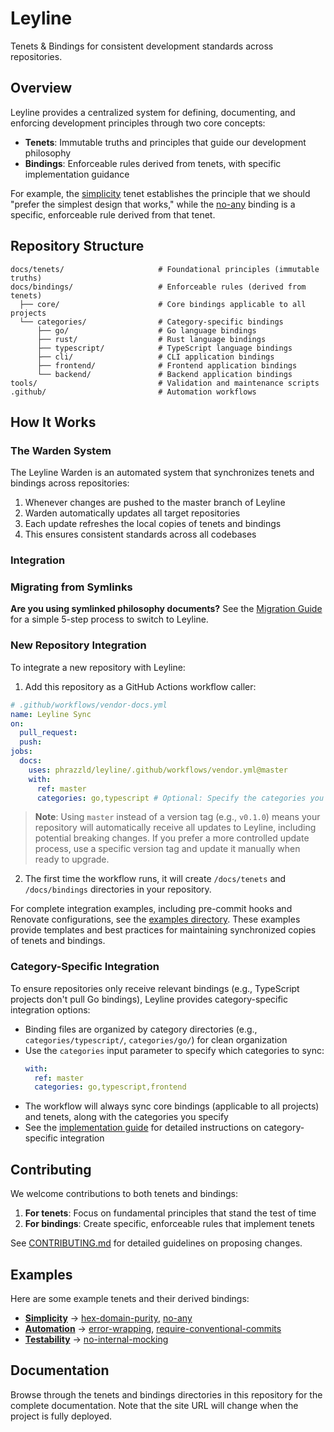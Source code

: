 # Leyline

Tenets & Bindings for consistent development standards across repositories.

## Overview

Leyline provides a centralized system for defining, documenting, and enforcing
development principles through two core concepts:

- **Tenets**: Immutable truths and principles that guide our development philosophy
- **Bindings**: Enforceable rules derived from tenets, with specific implementation
  guidance

For example, the [simplicity](./docs/tenets/simplicity.md) tenet establishes the
principle that we should "prefer the simplest design that works," while the
[no-any](./docs/bindings/categories/typescript/no-any.md) binding is a specific, enforceable rule
derived from that tenet.

## Repository Structure

```
docs/tenets/                     # Foundational principles (immutable truths)
docs/bindings/                   # Enforceable rules (derived from tenets)
  ├── core/                      # Core bindings applicable to all projects
  └── categories/                # Category-specific bindings
      ├── go/                    # Go language bindings
      ├── rust/                  # Rust language bindings
      ├── typescript/            # TypeScript language bindings
      ├── cli/                   # CLI application bindings
      ├── frontend/              # Frontend application bindings
      └── backend/               # Backend application bindings
tools/                           # Validation and maintenance scripts
.github/                         # Automation workflows
```

## How It Works

### The Warden System

The Leyline Warden is an automated system that synchronizes tenets and bindings across
repositories:

1. Whenever changes are pushed to the master branch of Leyline
1. Warden automatically updates all target repositories
1. Each update refreshes the local copies of tenets and bindings
1. This ensures consistent standards across all codebases

### Integration

### Migrating from Symlinks

**Are you using symlinked philosophy documents?** See the
[Migration Guide](./docs/migration-guide.md) for a simple 5-step process to switch to
Leyline.

### New Repository Integration

To integrate a new repository with Leyline:

1. Add this repository as a GitHub Actions workflow caller:

```yaml
# .github/workflows/vendor-docs.yml
name: Leyline Sync
on:
  pull_request:
  push:
jobs:
  docs:
    uses: phrazzld/leyline/.github/workflows/vendor.yml@master
    with:
      ref: master
      categories: go,typescript # Optional: Specify the categories you want to sync
```

> **Note**: Using `master` instead of a version tag (e.g., `v0.1.0`) means your repository will automatically receive all updates to Leyline, including potential breaking changes. If you prefer a more controlled update process, use a specific version tag and update it manually when ready to upgrade.

2. The first time the workflow runs, it will create `/docs/tenets` and `/docs/bindings`
   directories in your repository.

For complete integration examples, including pre-commit hooks and Renovate
configurations, see the [examples directory](./examples/). These examples provide
templates and best practices for maintaining synchronized copies of tenets and bindings.

### Category-Specific Integration

To ensure repositories only receive relevant bindings (e.g., TypeScript projects don't
pull Go bindings), Leyline provides category-specific integration options:

- Binding files are organized by category directories (e.g., `categories/typescript/`, `categories/go/`) for clean organization
- Use the `categories` input parameter to specify which categories to sync:
  ```yaml
  with:
    ref: master
    categories: go,typescript,frontend
  ```
- The workflow will always sync core bindings (applicable to all projects) and tenets, along with the categories you specify
- See the [implementation guide](./docs/implementation-guide.md) for detailed
  instructions on category-specific integration

## Contributing

We welcome contributions to both tenets and bindings:

1. **For tenets**: Focus on fundamental principles that stand the test of time
1. **For bindings**: Create specific, enforceable rules that implement tenets

See [CONTRIBUTING.md](./docs/CONTRIBUTING.md) for detailed guidelines on proposing
changes.

## Examples

Here are some example tenets and their derived bindings:

- **[Simplicity](./docs/tenets/simplicity.md)** →
  [hex-domain-purity](./docs/bindings/core/hex-domain-purity.md),
  [no-any](./docs/bindings/categories/typescript/no-any.md)
- **[Automation](./docs/tenets/automation.md)** →
  [error-wrapping](./docs/bindings/categories/go/error-wrapping.md),
  [require-conventional-commits](./docs/bindings/core/require-conventional-commits.md)
- **[Testability](./docs/tenets/testability.md)** →
  [no-internal-mocking](./docs/bindings/core/no-internal-mocking.md)

## Documentation

Browse through the tenets and bindings directories in this repository for the complete
documentation. Note that the site URL will change when the project is fully deployed.
